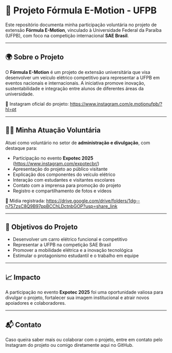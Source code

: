 # 🚗 Projeto Fórmula E-Motion - UFPB

Este repositório documenta minha participação voluntária no projeto de extensão **Fórmula E-Motion**, vinculado à Universidade Federal da Paraíba (UFPB), com foco na competição internacional **SAE Brasil**.

---

## 🌍 Sobre o Projeto

O **Fórmula E-Motion** é um projeto de extensão universitária que visa desenvolver um veículo elétrico competitivo para representar a UFPB em eventos nacionais e internacionais. A iniciativa promove inovação, sustentabilidade e integração entre alunos de diferentes áreas da universidade.

📌 Instagram oficial do projeto: https://www.instagram.com/e.motionufpb/?hl=pt

---

## 👨‍💼 Minha Atuação Voluntária

Atuei como voluntário no setor de **administração e divulgação**, com destaque para:

- Participação no evento **Expotec 2025** (https://www.instagram.com/expotecbr/)
- Apresentação do projeto ao público visitante
- Explicação dos componentes do veículo elétrico
- Interação com estudantes e visitantes escolares
- Contato com a imprensa para promoção do projeto
- Registro e compartilhamento de fotos e vídeos

📁 Mídia registrada: https://drive.google.com/drive/folders/1dg--n757zsC8Q9B97ppBCChLDctnbGOP?usp=share_link

---

## 🏁 Objetivos do Projeto

- Desenvolver um carro elétrico funcional e competitivo
- Representar a UFPB na competição SAE Brasil
- Promover a mobilidade elétrica e a inovação tecnológica
- Estimular o protagonismo estudantil e o trabalho em equipe

---

## 📈 Impacto

A participação no evento **Expotec 2025** foi uma oportunidade valiosa para divulgar o projeto, fortalecer sua imagem institucional e atrair novos apoiadores e colaboradores.

---

## 📬 Contato

Caso queira saber mais ou colaborar com o projeto, entre em contato pelo Instagram do projeto ou comigo diretamente aqui no GitHub.
